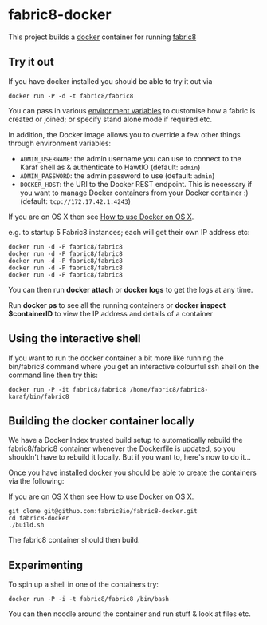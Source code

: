 fabric8-docker
==============

This project builds a [docker](http://docker.io/) container for running [fabric8](http://fabric8.io/)

Try it out
----------

If you have docker installed you should be able to try it out via

    docker run -P -d -t fabric8/fabric8

You can pass in various [environment variables](http://fabric8.io/#/site/book/doc/index.md?chapter=environmentVariables_md) to customise how a fabric is created or joined; or specify stand alone mode if required etc.

In addition, the Docker image allows you to override a few other things through environment variables:

* `ADMIN_USERNAME`: the admin username you can use to connect to the Karaf shell as & authenticate to HawtIO (default: `admin`)
* `ADMIN_PASSWORD`: the admin password to use (default: `admin`)
* `DOCKER_HOST`: the URI to the Docker REST endpoint. This is necessary if you want to manage Docker containers from your Docker container :) (default: `tcp://172.17.42.1:4243`)

If you are on OS X then see [How to use Docker on OS X](DockerOnOSX.md).

e.g. to startup 5 Fabric8 instances; each will get their own IP address etc:

    docker run -d -P fabric8/fabric8
    docker run -d -P fabric8/fabric8
    docker run -d -P fabric8/fabric8
    docker run -d -P fabric8/fabric8
    docker run -d -P fabric8/fabric8
    
You can then run **docker attach** or **docker logs** to get the logs at any time.

Run  **docker ps** to see all the running containers or **docker inspect $containerID** to view the IP address and details of a container


Using the interactive shell
---------------------------

If you want to run the docker container a bit more like running the bin/fabric8 command where you get an interactive colourful ssh shell on the command line then try this:

    docker run -P -it fabric8/fabric8 /home/fabric8/fabric8-karaf/bin/fabric8

Building the docker container locally
-------------------------------------

We have a Docker Index trusted build setup to automatically rebuild the fabric8/fabric8 container whenever the [Dockerfile](https://github.com/fabric8io/fabric8-docker/blob/master/Dockerfile) is updated, so you shouldn't have to rebuild it locally. But if you want to, here's now to do it...

Once you have [installed docker](https://www.docker.io/gettingstarted/#h_installation) you should be able to create the containers via the following:

If you are on OS X then see [How to use Docker on OS X](DockerOnOSX.md).

    git clone git@github.com:fabric8io/fabric8-docker.git
    cd fabric8-docker
    ./build.sh

The fabric8 container should then build.

Experimenting
-------------

To spin up a shell in one of the containers try:

    docker run -P -i -t fabric8/fabric8 /bin/bash

You can then noodle around the container and run stuff & look at files etc.

